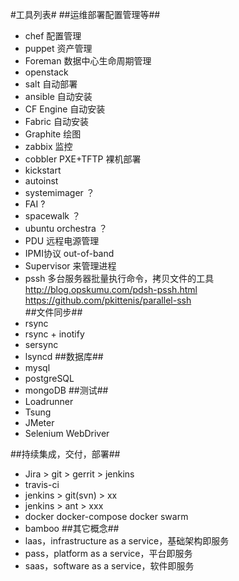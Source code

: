 #工具列表#
##运维部署配置管理等##
- chef 配置管理
- puppet 资产管理
- Foreman 数据中心生命周期管理
- openstack
- salt 自动部署
- ansible 自动安装
- CF Engine 自动安装
- Fabric 自动安装
- Graphite 绘图
- zabbix 监控
- cobbler PXE+TFTP 裸机部署
- kickstart
- autoinst
- systemimager ？
- FAI ?
- spacewalk ？
- ubuntu orchestra ？
- PDU 远程电源管理
- IPMI协议 out-of-band
- Supervisor 来管理进程
- pssh 多台服务器批量执行命令，拷贝文件的工具  
    http://blog.opskumu.com/pdsh-pssh.html  
    https://github.com/pkittenis/parallel-ssh  
##文件同步##
- rsync
- rsync + inotify
- sersync
- lsyncd
##数据库##
- mysql
- postgreSQL
- mongoDB
##测试##
- Loadrunner
- Tsung
- JMeter
- Selenium WebDriver

##持续集成，交付，部署##
- Jira > git > gerrit > jenkins
- travis-ci
- jenkins > git(svn) > xx
- jenkins > ant > xxx
- docker docker-compose docker swarm
- bamboo
##其它概念##
- laas，infrastructure as a service，基础架构即服务
- pass，platform as a service，平台即服务
- saas，software as a service，软件即服务
